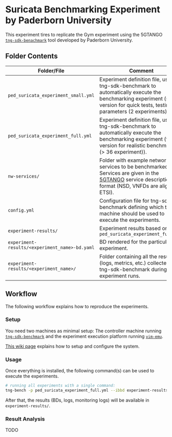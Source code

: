 # Suricata Benchmarking Experiment by Paderborn University

This experiment tires to replicate the Gym experiment using the 5GTANGO [`tng-sdk-benachmark`](https://github.com/sonata-nfv/tng-sdk-benchmark) tool developed by Paderborn University.

## Folder Contents

| Folder/File | Comment |
| --- | --- |
| `ped_suricata_experiment_small.yml` | Experiment definition file, used by tng-sdk-benchmark to automatically execute the benchmarking experiment (small version for quick tests, testing less parameters (2 experiments)). |
| `ped_suricata_experiment_full.yml` | Experiment definition file, used by tng-sdk-benchmark to automatically execute the benchmarking experiment (full version for realistic benchmarking (> 36 experiment)). |
| `nw-services/` | Folder with example network services to be benchmarked. Services are given in the [5GTANGO](https://5gtango.eu) service description format (NSD, VNFDs are aligned to ETSI). |
| `config.yml` | Configuration file for tng-sdk-benchmark defining which target machine should be used to execute the experiments. |
| `experiment-results/` | Experiment results based on `ped_suricata_experiment_full.yml` |
| `experiment-results/<experiment_name>-bd.yaml` | BD rendered for the particular experiment. |
| `experiment-results/<experiment_name>/` | Folder containing all the results (logs, metrics, etc.) collected by tng-sdk-benchmark during the experiment runs. |

## Workflow

The following workflow explains how to reproduce the experiments.

### Setup

You need two machines as minimal setup: The controller machine running [`tng-sdk-benchmark`](https://github.com/sonata-nfv/tng-sdk-benchmark) and the experiment execution platform running [`vim-emu`](https://osm.etsi.org/wikipub/index.php/VIM_emulator).

[This wiki page](https://osm.etsi.org/wikipub/index.php/VIM_emulator) explains how to setup and configure the system.

### Usage

Once everything is installed, the following command(s) can be used to execute the experiments.

```sh
# running all experiments with a single command:
tng-bench -p ped_suricata_experiment_full.yml --ibbd experiment-results/ --result-dir experiment-results/
```

After that, the results (BDs, logs, monitoring logs) will be available in `experiment-results/`.

### Result Analysis

TODO